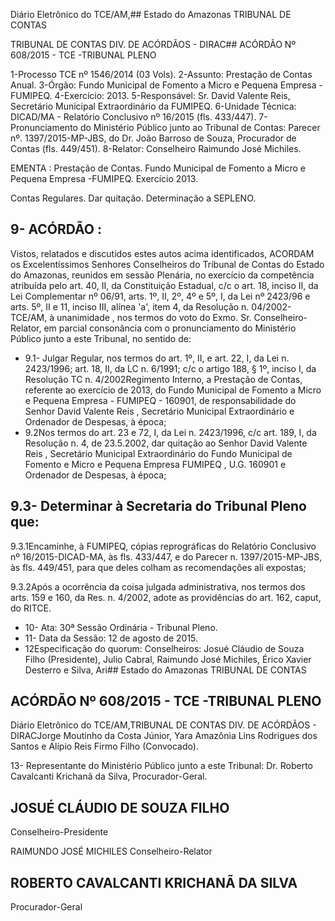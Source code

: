 Diário Eletrônico do TCE/AM,## Estado do Amazonas TRIBUNAL DE CONTAS

TRIBUNAL DE CONTAS DIV. DE ACÓRDÃOS - DIRAC## ACÓRDÃO Nº 608/2015 - TCE -TRIBUNAL PLENO

1-Processo TCE nº 1546/2014 (03 Vols). 2-Assunto: Prestação de Contas Anual. 3-Órgão: Fundo Municipal de Fomento a Micro e Pequena Empresa - FUMIPEQ. 4-Exercício: 2013. 5-Responsável: Sr. David Valente Reis, Secretário Municipal Extraordinário da FUMIPEQ. 6-Unidade Técnica: DICAD/MA - Relatório Conclusivo nº 16/2015 (fls. 433/447). 7-Pronunciamento  do  Ministério Público  junto  ao Tribunal  de  Contas: Parecer  nº. 1397/2015-MP-JBS, do Dr. João Barroso de Souza, Procurador de Contas (fls. 449/451). 8-Relator: Conselheiro Raimundo José Michiles.

EMENTA :  Prestação  de  Contas.  Fundo  Municipal de Fomento a Micro e Pequena  Empresa -FUMIPEQ. Exercício 2013.

Contas  Regulares.  Dar  quitação.  Determinação  a SEPLENO.

## 9- ACÓRDÃO :

Vistos, relatados e discutidos estes autos acima identificados, ACORDAM os Excelentíssimos Senhores Conselheiros do Tribunal de Contas do Estado do Amazonas, reunidos em sessão Plenária, no exercício da competência atribuída pelo  art.  40,  II, da Constituição Estadual, c/c o art. 18, inciso II, da Lei Complementar nº 06/91, arts. 1º, II, 2º, 4º e 5º, I, da Lei nº 2423/96 e arts. 5º, II e 11, inciso III, alínea 'a', item 4, da Resolução n. 04/2002-TCE/AM, à unanimidade , nos termos do voto do Exmo. Sr. Conselheiro-Relator, em  parcial  consonância com  o  pronunciamento  do  Ministério  Público  junto  a  este Tribunal, no sentido de:

- 9.1- Julgar Regular, nos termos do art. 1º, II, e art. 22, I, da Lei n. 2423/1996; art.  18,  II,  da  LC  n.  6/1991;  c/c  o  artigo  188,  §  1º,  inciso  I,  da  Resolução  TC  n.  4/2002Regimento  Interno,  a  Prestação  de  Contas,  referente  ao  exercício  de  2013,  do  Fundo Municipal de  Fomento  a Micro e Pequena  Empresa  -  FUMIPEQ  -  160901,  de responsabilidade  do  Senhor David  Valente Reis ,  Secretário  Municipal  Extraordinário  e Ordenador de Despesas, à época;
- 9.2Nos  termos  do  art.  23  e  72,  I,  da  Lei  n.  2423/1996,  c/c  art.  189,  I,  da Resolução n. 4, de 23.5.2002, dar  quitação ao Senhor David Valente Reis ,  Secretário Municipal Extraordinário do Fundo Municipal de Fomento e Micro e Pequena Empresa FUMIPEQ , U.G. 160901 e Ordenador de Despesas, à época;

## 9.3- Determinar à Secretaria do Tribunal Pleno que:

9.3.1Encaminhe,  à  FUMIPEQ,  cópias  reprográficas  do Relatório Conclusivo nº 16/2015-DICAD-MA, às fls. 433/447, e do Parecer n. 1397/2015-MP-JBS, às fls. 449/451, para que deles colham as recomendações ali expostas;

9.3.2Após a ocorrência da coisa julgada administrativa, nos termos dos arts. 159 e 160, da Res. n. 4/2002, adote as providências do art. 162, caput, do RITCE.

- 10- Ata: 30ª Sessão Ordinária - Tribunal Pleno.
- 11- Data da Sessão: 12 de agosto de 2015.
- 12Especificação do quorum: Conselheiros: Josué Cláudio de Souza Filho (Presidente),  Julio  Cabral,  Raimundo  José  Michiles,  Érico  Xavier  Desterro  e  Silva,  Ari## Estado do Amazonas TRIBUNAL DE CONTAS

## ACÓRDÃO Nº 608/2015 - TCE -TRIBUNAL PLENO

Diário Eletrônico do TCE/AM,TRIBUNAL DE CONTAS DIV. DE ACÓRDÃOS - DIRACJorge Moutinho da Costa Júnior, Yara Amazônia Lins Rodrigues dos Santos e Alípio Reis Firmo Filho (Convocado).

13- Representante do Ministério Público junto a este Tribunal: Dr. Roberto Cavalcanti Krichanã da Silva, Procurador-Geral.

## JOSUÉ CLÁUDIO DE SOUZA FILHO

Conselheiro-Presidente

RAIMUNDO JOSÉ MICHILES Conselheiro-Relator

## ROBERTO CAVALCANTI KRICHANÃ DA SILVA

Procurador-Geral